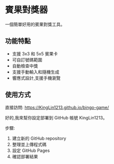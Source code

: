 # 賓果對獎器

一個簡單好用的賓果對獎工具。

## 功能特點

- 支援 3x3 和 5x5 賓果卡
- 可自訂號碼範圍
- 自動檢查中獎
- 支援手動輸入和隨機生成
- 響應式設計,支援手機瀏覽

## 使用方式

直接訪問: https://KingLin1213.github.io/bingo-game/ 

好的,我來幫你設定部署到 GitHub 帳號 KingLin1213。

步驟:
1. 建立新的 GitHub repository
2. 整理並上傳程式碼
3. 設定 GitHub Pages
4. 確認部署結果 
